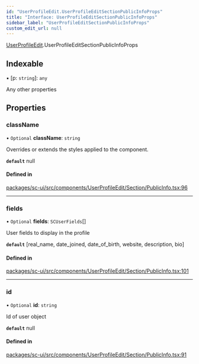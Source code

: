 ```yaml
---
id: "UserProfileEdit.UserProfileEditSectionPublicInfoProps"
title: "Interface: UserProfileEditSectionPublicInfoProps"
sidebar_label: "UserProfileEditSectionPublicInfoProps"
custom_edit_url: null
---
```


[UserProfileEdit](../modules/UserProfileEdit).UserProfileEditSectionPublicInfoProps

## Indexable

▪ [p: `string`]: `any`

Any other properties

## Properties

### className

• `Optional` **className**: `string`

Overrides or extends the styles applied to the component.

**`default`** null

#### Defined in

[packages/sc-ui/src/components/UserProfileEdit/Section/PublicInfo.tsx:96](https://github.com/selfcommunity/community-ui/blob/487fa8c/packages/sc-ui/src/components/UserProfileEdit/Section/PublicInfo.tsx#L96)

___

### fields

• `Optional` **fields**: `SCUserFields`[]

User fields to display in the profile

**`default`** [real_name, date_joined, date_of_birth, website, description, bio]

#### Defined in

[packages/sc-ui/src/components/UserProfileEdit/Section/PublicInfo.tsx:101](https://github.com/selfcommunity/community-ui/blob/487fa8c/packages/sc-ui/src/components/UserProfileEdit/Section/PublicInfo.tsx#L101)

___

### id

• `Optional` **id**: `string`

Id of user object

**`default`** null

#### Defined in

[packages/sc-ui/src/components/UserProfileEdit/Section/PublicInfo.tsx:91](https://github.com/selfcommunity/community-ui/blob/487fa8c/packages/sc-ui/src/components/UserProfileEdit/Section/PublicInfo.tsx#L91)
